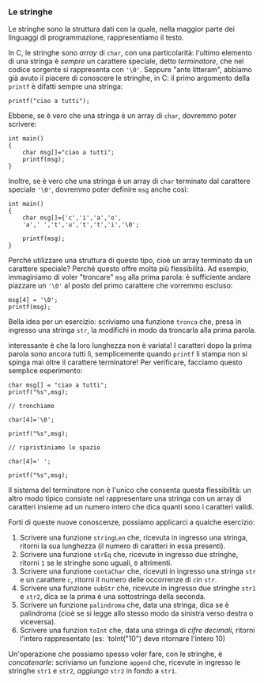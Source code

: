 ### Le stringhe

Le stringhe sono la struttura dati con la quale, nella maggior
parte dei linguaggi di programmazione, rappresentiamo il testo.

In C, le stringhe sono _array_ di `char`, con una particolarità:
l'ultimo elemento di una stringa è *sempre* un carattere
speciale, detto *terminatore*, che nel codice sorgente si
rappresenta con `'\0'`.
Seppure "ante litteram", abbiamo già avuto il piacere di
conoscere le stringhe, in C: il primo argomento della `printf` è
difatti sempre una stringa:

    printf("ciao a tutti");

Ebbene, se è vero che una stringa è un array di `char`, dovremmo
poter scrivere:

    int main()
    {
        char msg[]="ciao a tutti";
        printf(msg);
    }

Inoltre, se è vero che una stringa è un array di `char`
terminato dal carattere speciale `'\0'`, dovremmo poter definire
`msg` anche così:

    int main()
    {
        char msg[]={'c','i','a','o',
        'a',' ','t','u','t','t','i','\0';
        
        printf(msg);
    }

Perché utilizzare una struttura di questo tipo, cioè un array
terminato da un carattere speciale? Perché questo offre molta
più flessibilità. Ad esempio, immaginiamo di voler "troncare"
`msg` alla prima parola: è sufficiente andare piazzare un `'\0'`
al posto del primo carattere che vorremmo escluso:

    msg[4] = '\0';
    printf(msg);

Bella idea per un esercizio: scriviamo una funzione `tronca`
che, presa in ingresso una stringa `str`, la modifichi in modo
da troncarla alla prima parola.

interessante è che la loro lunghezza non è variata! I caratteri
dopo la prima parola sono ancora tutti lì, semplicemente quando
`printf` li stampa non si spinga mai oltre il carattere
terminatore!
Per verificare, facciamo questo semplice esperimento:

    char msg[] = "ciao a tutti";
    printf("%s",msg);

    // tronchiamo

    char[4]='\0';

    printf("%s",msg);

    // ripristiniamo lo spazio

    char[4]=' ';

    printf("%s",msg);

Il sistema del terminatore non è l'unico che consenta questa
flessibilità: un altro modo tipico consiste nel rappresentare
una stringa con un array di caratteri insieme ad un numero
intero che dica quanti sono i caratteri validi. 


Forti di queste nuove conoscenze, possiamo applicarci a qualche
    esercizio: 

1. Scrivere una funzione `stringLen` che, ricevuta in ingresso
una stringa, ritorni la sua lunghezza (il numero di caratteri in
essa presenti).
2. Scrivere una funzione `strEq` che, ricevute in ingresso due stringhe,
ritorni `1` se le stringhe sono uguali, `0` altrimenti.
2. Scrivere una funzione `contaChar` che, ricevuti in ingresso
una stringa `str` e un carattere `c`, ritorni il numero delle
occorrenze di `c`in `str`.
3. Scrivere una funzione `subStr` che, ricevute in ingresso due
stringhe `str1` e `str2`, dica se la prima è una sottostringa
della seconda.
4. Scrivere un funzione `palindroma` che, data una stringa, dica
se è palindroma (cioè se si legge allo stesso modo da sinistra
verso destra o viceversa).
5. Scrivere una funzion `toInt` che, data una stringa di *cifre decimali*,
ritorni l'intero rappresentato (es: `toInt("10") deve ritornare l'intero 10)

Un'operazione che possiamo spesso voler fare, con le stringhe, è
*concatenarle*: scriviamo un funzione `append` che, ricevute in
ingresso le stringhe `str1` e `str2`, *aggiunga* `str2` in fondo
a `str1`.

